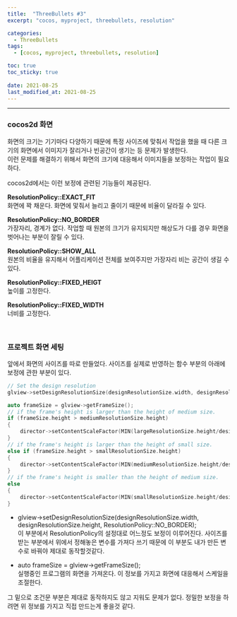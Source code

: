 ```yaml
---
title:  "ThreeBullets #3"
excerpt: "cocos, myproject, threebullets, resolution"

categories:
  - ThreeBullets
tags:
  - [cocos, myproject, threebullets, resolution]

toc: true
toc_sticky: true
 
date: 2021-08-25  
last_modified_at: 2021-08-25
---  
```


***

### cocos2d 화면
화면의 크기는 기기마다 다양하기 때문에 특정 사이즈에 맞춰서 작업을 했을 때 다른 크기의 화면에서 이미지가 잘리거나 빈공간이 생기는 등 문제가 발생한다.  
이런 문제를 해결하기 위해서 화면의 크기에 대응해서 이미지들을 보정하는 작업이 필요하다.  

cocos2d에서는 이런 보정에 관련된 기능들이 제공된다.  

**ResolutionPolicy::EXACT_FIT**  
화면에 꽉 채운다. 화면에 맟줘서 늘리고 줄이기 때문에 비율이 달라질 수 있다.

**ResolutionPolicy::NO_BORDER**  
가장자리, 경계가 없다. 작업할 때 원본의 크기가 유지되지만 해상도가 다를 경우 화면을 벗어나는 부분이 잘릴 수 있다.
 
**ResolutionPolicy::SHOW_ALL**  
원본의 비율을 유지해서 어플리케이션 전체를 보여주지만 가장자리 비는 공간이 생길 수 있다.  

**ResolutionPolicy::FIXED_HEIGT**  
높이를 고정한다.  

**ResolutionPolicy::FIXED_WIDTH**  
너비를 고정한다.    


<br/>

### 프로젝트 화면 세팅
앞에서 화면의 사이즈를 따로 만들었다. 사이즈를 실제로 반영하는 함수 부분의 아래에 보정에 관한 부분이 있다.  

```cpp
// Set the design resolution
glview->setDesignResolutionSize(designResolutionSize.width, designResolutionSize.height, ResolutionPolicy::NO_BORDER);

auto frameSize = glview->getFrameSize();
// if the frame's height is larger than the height of medium size.
if (frameSize.height > mediumResolutionSize.height)
{        
    director->setContentScaleFactor(MIN(largeResolutionSize.height/designResolutionSize.height, largeResolutionSize.width/designResolutionSize.width));
}
// if the frame's height is larger than the height of small size.
else if (frameSize.height > smallResolutionSize.height)
{        
    director->setContentScaleFactor(MIN(mediumResolutionSize.height/designResolutionSize.height, mediumResolutionSize.width/designResolutionSize.width));
}
// if the frame's height is smaller than the height of medium size.
else
{        
    director->setContentScaleFactor(MIN(smallResolutionSize.height/designResolutionSize.height, smallResolutionSize.width/designResolutionSize.width));
}
```
* glview->setDesignResolutionSize(designResolutionSize.width, designResolutionSize.height, ResolutionPolicy::NO_BORDER);  
	이 부분에서 ResolutionPolicy의 설정대로 어느정도 보정이 이루어진다. 
사이즈를 받는 부분에서 위에서 정해놓은 변수를 가져다 쓰기 때문에 이 부분도 내가 만든 변수로 바꿔야 제대로 동작할것같다.

* auto frameSize = glview->getFrameSize();  
	실행중인 프로그램의 화면을 가져온다. 이 정보를 가지고 화면에 대응해서 스케일을 조절한다.  

그 밑으로 조건문 부분은 제대로 동작하지도 않고 지워도 문제가 없다. 정밀한 보정을 하려면 위 정보를 가지고 직접 만드는게 좋을것 같다.